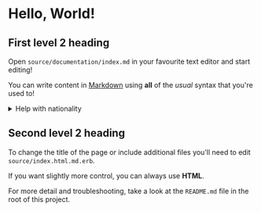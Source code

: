 # Hello, World!

## First level 2 heading

Open `source/documentation/index.md` in your favourite text editor and start editing!

You can write content in [Markdown](https://daringfireball.net/projects/markdown/) using **all** of the _usual_ syntax that you're used to!

<details>
  <summary><span class="summary">Help with nationality</span></summary>
  <div class="panel panel-border-narrow">
  <p>
    If you’re not sure about your nationality, try to find out from an official document like a passport or national ID card.
  </p>
  <p>
    We need to know your nationality so we can work out which elections you’re entitled to vote in. If you can’t provide your nationality, you’ll have to send copies of identity documents through the post.
  </p>
  </div>
</details>

## Second level 2 heading

To change the title of the page or include additional files you'll need to edit `source/index.html.md.erb`.

If you want slightly more control, you can always use <strong>HTML</strong>.

For more detail and troubleshooting, take a look at the `README.md` file in the root of this project.
